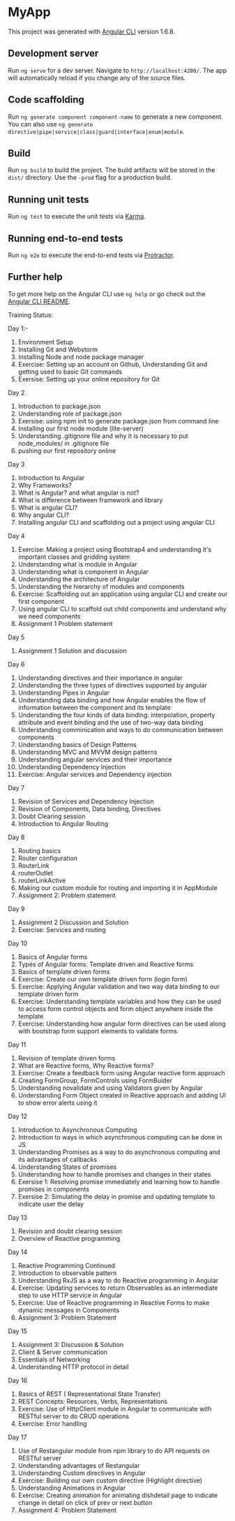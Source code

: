 # MyApp

This project was generated with [Angular CLI](https://github.com/angular/angular-cli) version 1.6.8.

## Development server

Run `ng serve` for a dev server. Navigate to `http://localhost:4200/`. The app will automatically reload if you change any of the source files.

## Code scaffolding

Run `ng generate component component-name` to generate a new component. You can also use `ng generate directive|pipe|service|class|guard|interface|enum|module`.

## Build

Run `ng build` to build the project. The build artifacts will be stored in the `dist/` directory. Use the `-prod` flag for a production build.

## Running unit tests

Run `ng test` to execute the unit tests via [Karma](https://karma-runner.github.io).

## Running end-to-end tests

Run `ng e2e` to execute the end-to-end tests via [Protractor](http://www.protractortest.org/).

## Further help

To get more help on the Angular CLI use `ng help` or go check out the [Angular CLI README](https://github.com/angular/angular-cli/blob/master/README.md).

Training Status:

Day 1:-
1. Environment Setup
2. Installing Git and Webstorm
3. Installing Node and node package manager
4. Exercise: Setting up an account on Github, Understanding Git and getting used to basic Git commands
5. Exersise: Setting up your online repository for Git

Day 2
1. Introduction to package.json
2. Understanding role of package.json
3. Exersise: using npm init to generate package.json from command line
4. Installing our first node module (lite-server)
5. Understanding .gitignore file and why it is necessary to put node_modules/ in .gitignore file
6. pushing our first repository online

Day 3
1. Introduction to Angular
2. Why Frameworks?
3. What is Angular? and what angular is not?
4. What is difference between framework and library
5. What is angular CLI?
6. Why angular CLI?
7. Installing angular CLI and scaffolding out a project using angular CLI

Day 4
1. Exercise: Making a project using Bootstrap4 and understanding it's important classes and gridding system
2. Understanding what is module in Angular
3. Understanding what is component in Angular
4. Understanding the architecture of Angular
5. Understanding the hierarchy of modules and components
6. Exercise: Scaffolding out an application using angular CLI and create our first component
7. Using angular CLI to scaffold out child components and understand why we need components
8. Assignment 1 Problem statement

Day 5
1. Assignment 1 Solution and discussion

Day 6
1. Understanding directives and their importance in angular
2. Understanding the three types of directives supported by angular
3. Understanding Pipes in Angular
4. Understanding data binding and how Angular enables the flow of information between the component and its template
5. Understanding the four kinds of data binding: interpolation, property attribute and event binding and the use of two-way data binding
6. Understanding comminication and ways to do communication between components
7. Understanding basics of Design Patterns
8. Understanding MVC and MVVM design patterns
9. Understanding angular services and their importance
10. Understanding Dependency Injection
11. Exercise: Angular services and Dependency injection

Day 7
1. Revision of Services and Dependency Injection
2. Revision of Components, Data binding, Directives
3. Doubt Clearing session
4. Introduction to Angular Routing

Day 8
1. Routing basics
2. Router configuration
3. RouterLink
4. routerOutlet
5. routerLinkActive
6. Making our custom module for routing and importing it in AppModule
7. Assignment 2: Problem statement

Day 9
1. Assignment 2 Discussion and Solution
2. Exercise: Services and routing

Day 10
1. Basics of Angular forms
2. Types of Angular forms: Template driven and Reactive forms
3. Basics of template driven forms
4. Exercise: Create our own template driven form (login form)
5. Exercise: Applying Angular validation and two way data binding to our template driven form
6. Exercise: Understanding template variables and how they can be used to access form control objects and form object anywhere inside the template
7. Exercise: Understanding how angular form directives can be used along with bootstrap form support elements to validate forms

Day 11
1. Revision of template driven forms
2. What are Reactive forms, Why Reactive forms?
3. Exercise: Create a feedback form using Angular reactive form approach 
4. Creating FormGroup, FormControls using FormBuider
5. Understanding novalidate and using Validators given by Angular
6. Understanding Form Object created in Reactive approach and adding UI to show error alerts using it

Day 12
1. Introduction to Asynchronous Computing
2. Introduction to ways in which asynchronous computing can be done in JS
3. Understanding Promises as a way to do asynchronous computing and its advantages of callbacks
4. Understanding States of promises
5. Understanding how to handle promises and changes in their states
6. Exersise 1: Resolving promise immediately and learning how to handle promises in components
7. Exersise 2: Simulating the delay in promise and updating template to indicate user the delay

Day 13
1. Revision and doubt clearing session
2. Overview of Reactive programming

Day 14
1. Reactive Programming Continued
2. Introduction to observable pattern
3. Understanding RxJS as a way to do Reactive programming in Angular
4. Exercise: Updating services to return Observables as an intermediate step to use HTTP service in Angular
5. Exercise: Use of Reactive programming in Reactive Forms to make dynamic messages in Components
6. Assignment 3: Problem Statement

Day 15
1. Assignment 3: Discussion & Solution
2. Client & Server communication
3. Essentials of Networking
4. Understanding HTTP protocol in detail

Day 16
1. Basics of REST ( Representational State Transfer)
2. REST Concepts: Resources, Verbs, Representations
3. Exercise: Use of HttpClient module in Angular to communicate with RESTful server to do CRUD operations
4. Exercise: Error handling

Day 17
1. Use of Restangular module from npm library to do API requests on RESTful server
2. Understanding advantages of Restangular
3. Understanding Custom directives in Angular
4. Exercise: Building our own custom directive (Highlight directive)
5. Understanding Animations in Angular
6. Exercise: Creating animation for animating dishdetail page to indicate change in detail on click of prev or next button
7. Assignment 4: Problem Statement
